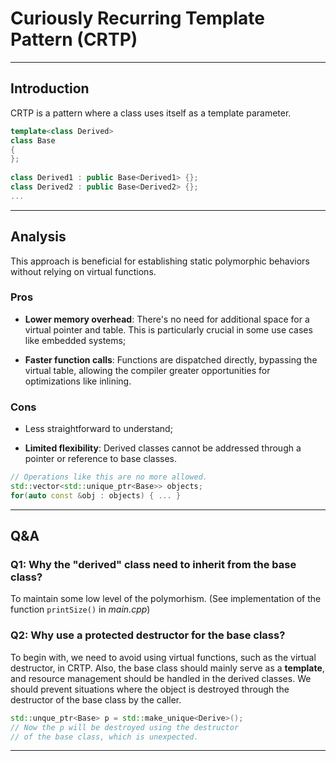 # Curiously Recurring Template Pattern (CRTP)

---
<h2>Introduction</h2>

CRTP is a pattern where a class uses itself as a template parameter.

```cpp
template<class Derived>
class Base
{
};
 
class Derived1 : public Base<Derived1> {};
class Derived2 : public Base<Derived2> {};
...
```
---
<h2>Analysis</h2>

This approach is beneficial for establishing static polymorphic behaviors without relying on virtual functions.

<h3>Pros</h3>

- __Lower memory overhead__: There's no need for additional space for a virtual pointer and table. This is particularly crucial in some use cases like embedded systems;

- __Faster function calls__: Functions are dispatched directly, bypassing the virtual table, allowing the compiler greater opportunities for optimizations like inlining.

<h3>Cons</h3>

- Less straightforward to understand;

- __Limited flexibility__: Derived classes cannot be addressed through a pointer or reference to base classes.

```cpp
// Operations like this are no more allowed.
std::vector<std::unique_ptr<Base>> objects;
for(auto const &obj : objects) { ... }
```

---

<h2>Q&A</h2>

<h3>Q1: Why the "derived" class need to inherit from the base class?</h3>

To maintain some low level of the polymorhism. (See implementation of the function `printSize()` in _main.cpp_)

<h3>Q2: Why use a protected destructor for the base class?</h3>

To begin with, we need to avoid using virtual functions, such as the virtual destructor, in CRTP. Also, the base class should mainly serve as a __template__, and resource management should be handled in the derived classes. We should prevent situations where the object is destroyed through the destructor of the base class by the caller.

```cpp
std::unque_ptr<Base> p = std::make_unique<Derive>();
// Now the p will be destroyed using the destructor 
// of the base class, which is unexpected.
```
---